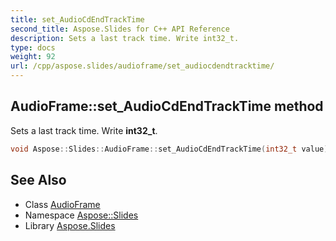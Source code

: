```yaml
---
title: set_AudioCdEndTrackTime
second_title: Aspose.Slides for C++ API Reference
description: Sets a last track time. Write int32_t.
type: docs
weight: 92
url: /cpp/aspose.slides/audioframe/set_audiocdendtracktime/
---
```

## AudioFrame::set_AudioCdEndTrackTime method


Sets a last track time. Write **int32_t**.

```cpp
void Aspose::Slides::AudioFrame::set_AudioCdEndTrackTime(int32_t value) override
```

## See Also

* Class [AudioFrame](../)
* Namespace [Aspose::Slides](../../)
* Library [Aspose.Slides](../../../)
